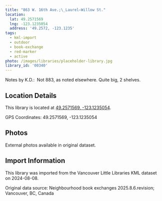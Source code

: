 ```yaml
---
title: "863 W. 16th Ave.;\_Laurel—Willow St."
location:
  lat: 49.2571569
  lng: -123.1235054
  address: '49.2572, -123.1235'
tags:
  - kml-import
  - outdoor
  - book-exchange
  - red-marker
  - active
photo: /images/libraries/placeholder-library.jpg
library_id: '00340'
---
```

Notes by K.D.:  Not 883, as noted elsewhere.
Quite big, 2 shelves.

## Location Details

This library is located at [49.2571569, -123.1235054](https://www.google.com/maps?q=49.2571569,-123.1235054).

GPS Coordinates: 49.2571569, -123.1235054

## Photos

External photos available in original dataset.

## Import Information

This library was imported from the Vancouver Little Libraries KML dataset on 2024-08-08.

Original data source: Neighbourhood book exchanges 2025.8.6.revision; Vancouver, BC, Canada
